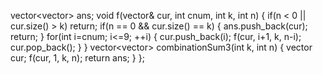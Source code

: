 vector<vector<int>> ans;
void f(vector<int>& cur, int cnum, int k, int n) {
if(n < 0 || cur.size() > k) return;
if(n == 0 && cur.size() == k) {
ans.push_back(cur);
return;
}
for(int i=cnum; i<=9; ++i) {
cur.push_back(i);
f(cur, i+1, k, n-i);
cur.pop_back();
}
}
vector<vector<int>> combinationSum3(int k, int n) {
vector<int> cur;
f(cur, 1, k, n);
return ans;
}
};